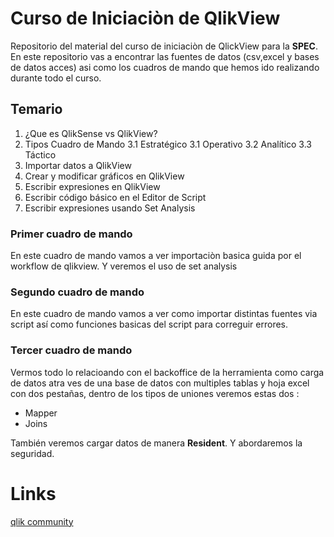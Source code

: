 # Curso de Iniciaciòn de QlikView

Repositorio del material del curso de iniciaciòn de QlickView para la **SPEC**. En este repositorio vas a encontrar las fuentes de datos (csv,excel y bases de datos acces) asi como los cuadros de mando que hemos ido realizando durante todo el curso.

## Temario
1.  ¿Que es QlikSense vs QlikView?
2.  Tipos Cuadro de Mando
3.1  Estratégico
3.1  Operativo
3.2  Analítico
3.3  Táctico
4. Importar datos a QlikView
5. Crear y modificar gráficos en QlikView
6. Escribir expresiones en QlikView
7. Escribir código básico en el Editor de Script
8. Escribir expresiones usando Set Analysis
### Primer cuadro de mando
En este cuadro de mando vamos a ver importaciòn basica guida por el workflow de qlikview. Y veremos el uso de set analysis 
### Segundo cuadro de mando
En este cuadro de mando vamos a ver como importar distintas fuentes via script así como funciones  basicas del script para correguir errores.
### Tercer cuadro de mando
Vermos todo lo relacioando con el backoffice de la herramienta como carga de datos atra ves de una base de datos con multiples tablas y hoja excel con dos pestañas, dentro de los tipos de uniones veremos estas dos :
* Mapper
* Joins

También veremos cargar datos de manera **Resident**. Y abordaremos la seguridad.





# Links
[qlik community](https://community.qlik.com/)
